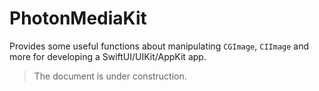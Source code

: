 # PhotonMediaKit

Provides some useful functions about manipulating `CGImage`, `CIImage` and more for developing a SwiftUI/UIKit/AppKit app.

> The document is under construction.
